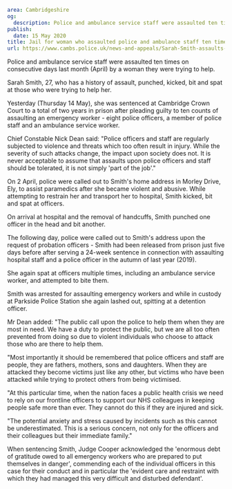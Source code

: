 ```yaml
area: Cambridgeshire
og:
  description: Police and ambulance service staff were assaulted ten times on consecutive days last month (April) by a woman they were trying to help.
publish:
  date: 15 May 2020
title: Jail for woman who assaulted police and ambulance staff ten times
url: https://www.cambs.police.uk/news-and-appeals/Sarah-Smith-assaults-on-emergency-workers
```

Police and ambulance service staff were assaulted ten times on consecutive days last month (April) by a woman they were trying to help.

Sarah Smith, 27, who has a history of assault, punched, kicked, bit and spat at those who were trying to help her.

Yesterday (Thursday 14 May), she was sentenced at Cambridge Crown Court to a total of two years in prison after pleading guilty to ten counts of assaulting an emergency worker - eight police officers, a member of police staff and an ambulance service worker.

Chief Constable Nick Dean said: "Police officers and staff are regularly subjected to violence and threats which too often result in injury. While the severity of such attacks change, the impact upon society does not. It is never acceptable to assume that assaults upon police officers and staff should be tolerated, it is not simply 'part of the job'."

On 2 April, police were called out to Smith's home address in Morley Drive, Ely, to assist paramedics after she became violent and abusive. While attempting to restrain her and transport her to hospital, Smith kicked, bit and spat at officers.

On arrival at hospital and the removal of handcuffs, Smith punched one officer in the head and bit another.

The following day, police were called out to Smith's address upon the request of probation officers - Smith had been released from prison just five days before after serving a 24-week sentence in connection with assaulting hospital staff and a police officer in the autumn of last year (2019).

She again spat at officers multiple times, including an ambulance service worker, and attempted to bite them.

Smith was arrested for assaulting emergency workers and while in custody at Parkside Police Station she again lashed out, spitting at a detention officer.

Mr Dean added: "The public call upon the police to help them when they are most in need. We have a duty to protect the public, but we are all too often prevented from doing so due to violent individuals who choose to attack those who are there to help them.

"Most importantly it should be remembered that police officers and staff are people, they are fathers, mothers, sons and daughters. When they are attacked they become victims just like any other, but victims who have been attacked while trying to protect others from being victimised.

"At this particular time, when the nation faces a public health crisis we need to rely on our frontline officers to support our NHS colleagues in keeping people safe more than ever. They cannot do this if they are injured and sick.

"The potential anxiety and stress caused by incidents such as this cannot be underestimated. This is a serious concern, not only for the officers and their colleagues but their immediate family."

When sentencing Smith, Judge Cooper acknowledged the 'enormous debt of gratitude owed to all emergency workers who are prepared to put themselves in danger', commending each of the individual officers in this case for their conduct and in particular the 'evident care and restraint with which they had managed this very difficult and disturbed defendant'.
